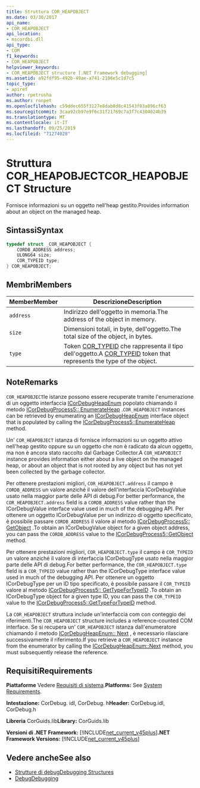 ```yaml
---
title: Struttura COR_HEAPOBJECT
ms.date: 03/30/2017
api_name:
- COR_HEAPOBJECT
api_location:
- mscordbi.dll
api_type:
- COM
f1_keywords:
- COR_HEAPOBJECT
helpviewer_keywords:
- COR_HEAPOBJECT structure [.NET Framework debugging]
ms.assetid: a92fdf95-492b-49ae-a741-2186e5c1d7c5
topic_type:
- apiref
author: rpetrusha
ms.author: ronpet
ms.openlocfilehash: c59ddec655f3127e8dab8d8c41543f03a896cf63
ms.sourcegitcommit: 3caa92cb97e9f6c31f21769c7a3f7c4304024b39
ms.translationtype: MT
ms.contentlocale: it-IT
ms.lasthandoff: 09/25/2019
ms.locfileid: "71274028"
---
```

# <a name="cor_heapobject-structure"></a><span data-ttu-id="c75f8-102">Struttura COR_HEAPOBJECT</span><span class="sxs-lookup"><span data-stu-id="c75f8-102">COR_HEAPOBJECT Structure</span></span>
<span data-ttu-id="c75f8-103">Fornisce informazioni su un oggetto nell'heap gestito.</span><span class="sxs-lookup"><span data-stu-id="c75f8-103">Provides information about an object on the managed heap.</span></span>  
  
## <a name="syntax"></a><span data-ttu-id="c75f8-104">Sintassi</span><span class="sxs-lookup"><span data-stu-id="c75f8-104">Syntax</span></span>  
  
```cpp  
typedef struct _COR_HEAPOBJECT {  
    CORDB_ADDRESS address;    
    ULONG64 size;             
    COR_TYPEID type;          
} COR_HEAPOBJECT;  
```  
  
## <a name="members"></a><span data-ttu-id="c75f8-105">Membri</span><span class="sxs-lookup"><span data-stu-id="c75f8-105">Members</span></span>  
  
|<span data-ttu-id="c75f8-106">Member</span><span class="sxs-lookup"><span data-stu-id="c75f8-106">Member</span></span>|<span data-ttu-id="c75f8-107">Descrizione</span><span class="sxs-lookup"><span data-stu-id="c75f8-107">Description</span></span>|  
|------------|-----------------|  
|`address`|<span data-ttu-id="c75f8-108">Indirizzo dell'oggetto in memoria.</span><span class="sxs-lookup"><span data-stu-id="c75f8-108">The address of the object in memory.</span></span>|  
|`size`|<span data-ttu-id="c75f8-109">Dimensioni totali, in byte, dell'oggetto.</span><span class="sxs-lookup"><span data-stu-id="c75f8-109">The total size of the object, in bytes.</span></span>|  
|`type`|<span data-ttu-id="c75f8-110">Token [COR_TYPEID](cor-typeid-structure.md) che rappresenta il tipo dell'oggetto.</span><span class="sxs-lookup"><span data-stu-id="c75f8-110">A [COR_TYPEID](cor-typeid-structure.md) token that represents the type of the object.</span></span>|  
  
## <a name="remarks"></a><span data-ttu-id="c75f8-111">Note</span><span class="sxs-lookup"><span data-stu-id="c75f8-111">Remarks</span></span>  
 <span data-ttu-id="c75f8-112">`COR_HEAPOBJECT`le istanze possono essere recuperate tramite l'enumerazione di un oggetto interfaccia [ICorDebugHeapEnum](icordebugheapenum-interface.md) popolato chiamando il metodo [ICorDebugProcess5:: EnumerateHeap](icordebugprocess5-enumerateheap-method.md) .</span><span class="sxs-lookup"><span data-stu-id="c75f8-112">`COR_HEAPOBJECT` instances can be retrieved by enumerating an [ICorDebugHeapEnum](icordebugheapenum-interface.md) interface object that is populated by calling the [ICorDebugProcess5::EnumerateHeap](icordebugprocess5-enumerateheap-method.md) method.</span></span>  
  
 <span data-ttu-id="c75f8-113">Un' `COR_HEAPOBJECT` istanza di fornisce informazioni su un oggetto attivo nell'heap gestito oppure su un oggetto che non è radicato da alcun oggetto, ma non è ancora stato raccolto dal Garbage Collector.</span><span class="sxs-lookup"><span data-stu-id="c75f8-113">A `COR_HEAPOBJECT` instance provides information either about a live object on the managed heap, or about an object that is not rooted by any object but has not yet been collected by the garbage collector.</span></span>  
  
 <span data-ttu-id="c75f8-114">Per ottenere prestazioni migliori, `COR_HEAPOBJECT.address` il campo è `CORDB_ADDRESS` un valore anziché il valore dell'interfaccia ICorDebugValue usato nella maggior parte delle API di debug.</span><span class="sxs-lookup"><span data-stu-id="c75f8-114">For better performance, the `COR_HEAPOBJECT.address` field is a `CORDB_ADDRESS` value rather than the ICorDebugValue interface value used in much of the debugging API.</span></span> <span data-ttu-id="c75f8-115">Per ottenere un oggetto ICorDebugValue per un indirizzo di oggetto specificato, è possibile passare `CORDB_ADDRESS` il valore al metodo [ICorDebugProcess5:: GetObject](icordebugprocess5-getobject-method.md) .</span><span class="sxs-lookup"><span data-stu-id="c75f8-115">To obtain an ICorDebugValue object for a given object address, you can pass the `CORDB_ADDRESS` value to the [ICorDebugProcess5::GetObject](icordebugprocess5-getobject-method.md) method.</span></span>  
  
 <span data-ttu-id="c75f8-116">Per ottenere prestazioni migliori, `COR_HEAPOBJECT.type` il campo è `COR_TYPEID` un valore anziché il valore di interfaccia ICorDebugType usato nella maggior parte delle API di debug.</span><span class="sxs-lookup"><span data-stu-id="c75f8-116">For better performance, the `COR_HEAPOBJECT.type` field is a `COR_TYPEID` value rather than the ICorDebugType interface value used in much of the debugging API.</span></span> <span data-ttu-id="c75f8-117">Per ottenere un oggetto ICorDebugType per un ID tipo specificato, è possibile passare il `COR_TYPEID` valore al metodo [ICorDebugProcess5:: GetTypeForTypeID](icordebugprocess5-gettypefortypeid-method.md) .</span><span class="sxs-lookup"><span data-stu-id="c75f8-117">To obtain an ICorDebugType object for a given type ID, you can pass the `COR_TYPEID` value to the [ICorDebugProcess5::GetTypeForTypeID](icordebugprocess5-gettypefortypeid-method.md) method.</span></span>  
  
 <span data-ttu-id="c75f8-118">La `COR_HEAPOBJECT` struttura include un'interfaccia com con conteggio dei riferimenti.</span><span class="sxs-lookup"><span data-stu-id="c75f8-118">The `COR_HEAPOBJECT` structure includes a reference-counted COM interface.</span></span> <span data-ttu-id="c75f8-119">Se si recupera un' `COR_HEAPOBJECT` istanza dall'enumeratore chiamando il metodo [ICorDebugHeapEnum:: Next](icordebugheapenum-next-method.md) , è necessario rilasciare successivamente il riferimento.</span><span class="sxs-lookup"><span data-stu-id="c75f8-119">If you retrieve a `COR_HEAPOBJECT` instance from the enumerator by calling the [ICorDebugHeapEnum::Next](icordebugheapenum-next-method.md) method, you must subsequently release the reference.</span></span>  
  
## <a name="requirements"></a><span data-ttu-id="c75f8-120">Requisiti</span><span class="sxs-lookup"><span data-stu-id="c75f8-120">Requirements</span></span>  
 <span data-ttu-id="c75f8-121">**Piattaforme** Vedere [Requisiti di sistema](../../get-started/system-requirements.md).</span><span class="sxs-lookup"><span data-stu-id="c75f8-121">**Platforms:** See [System Requirements](../../get-started/system-requirements.md).</span></span>  
  
 <span data-ttu-id="c75f8-122">**Intestazione:** CorDebug. idl, CorDebug. h</span><span class="sxs-lookup"><span data-stu-id="c75f8-122">**Header:** CorDebug.idl, CorDebug.h</span></span>  
  
 <span data-ttu-id="c75f8-123">**Libreria** CorGuids.lib</span><span class="sxs-lookup"><span data-stu-id="c75f8-123">**Library:** CorGuids.lib</span></span>  
  
 <span data-ttu-id="c75f8-124">**Versioni di .NET Framework:** [!INCLUDE[net_current_v45plus](../../../../includes/net-current-v45plus-md.md)]</span><span class="sxs-lookup"><span data-stu-id="c75f8-124">**.NET Framework Versions:** [!INCLUDE[net_current_v45plus](../../../../includes/net-current-v45plus-md.md)]</span></span>  
  
## <a name="see-also"></a><span data-ttu-id="c75f8-125">Vedere anche</span><span class="sxs-lookup"><span data-stu-id="c75f8-125">See also</span></span>

- [<span data-ttu-id="c75f8-126">Strutture di debug</span><span class="sxs-lookup"><span data-stu-id="c75f8-126">Debugging Structures</span></span>](debugging-structures.md)
- [<span data-ttu-id="c75f8-127">Debug</span><span class="sxs-lookup"><span data-stu-id="c75f8-127">Debugging</span></span>](index.md)
